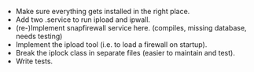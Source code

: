 
* Make sure everything gets installed in the right place.
* Add two .service to run ipload and ipwall.
* (re-)Implement snapfirewall service here. (compiles, missing database, needs testing)
* Implement the ipload tool (i.e. to load a firewall on startup).
* Break the iplock class in separate files (easier to maintain and test).
* Write tests.

